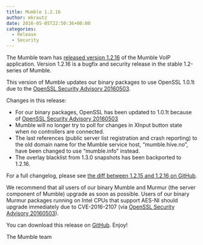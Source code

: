 ```yaml
---
title: Mumble 1.2.16
author: mkrautz
date: 2016-05-05T22:50:36+00:00
categories:
  - Release
  - Security
---
```


The Mumble team has [released version 1.2.16][1] of the Mumble VoIP application. Version 1.2.16 is a bugfix and security
release in the stable 1.2-series of Mumble.

This version of Mumble updates our binary packages to use OpenSSL 1.0.1t due to the [OpenSSL Security Advisory
20160503][2].

<!--more-->

Changes in this release:

- For our binary packages, OpenSSL has been updated to 1.0.1t because of [OpenSSL Security Advisory 20160503][2]
- Mumble will no longer try to poll for changes in XInput button state when no controllers are connected.
- The last references (public server list registration and crash reporting) to the old domain name for the Mumble
  service host, &#8220;mumble.hive.no&#8221;, have been changed to use &#8220;mumble.info&#8221; instead.
- The overlay blacklist from 1.3.0 snapshots has been backported to 1.2.16. </ul>

For a full changelog, please see [the diff between 1.2.15 and 1.2.16 on GitHub][3].

We recommend that all users of our binary Mumble and Murmur (the server component of Mumble) upgrade as soon as
possible. Users of our binary Murmur packages running on Intel CPUs that support AES-NI should upgrade immediately due
to CVE-2016-2107 (via [OpenSSL Security Advisory 20160503][2]).

You can download this release on [GitHub][4]. Enjoy!

The Mumble team

[1]: https://github.com/mumble-voip/mumble/releases/tag/1.2.16
[2]: https://www.openssl.org/news/secadv/20160503.txt
[3]: https://github.com/mumble-voip/mumble/compare/1.2.15...1.2.16
[4]:
  https://github.com/mumble-voip/mumble/releases/tag/1.2.16
  "https://github.com/mumble-voip/mumble/releases/tag/1.2.16"
